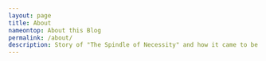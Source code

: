 ```yaml
---
layout: page
title: About
nameontop: About this Blog
permalink: /about/
description: Story of "The Spindle of Necessity" and how it came to be. 
---
```


<!-- It's been a long time since I wanted to experience the most sublime and powerful art of all - writing. I wasn't very confident about the fact that my writings, being a speck of html and saas would do much in this world full of the indefinite oo's on Google in the virtual world; but I reckoned that is the case with me living as a human being in the real world as well, so what the heck! And they say you start out by writing crap and eventually get better at it.

I was not satisfied with the number and quality of github repositories I initially had (still not satisfied uggh) so I decided to make this play repository called "blog". I was excited when I came across Jekyll Blogs and Github Pages and immediately set sail on a quest to learn the ways of blogging. I came across great blogs like "The Everywhereist" and some others. My goal of creating this blog may not be as noble as to help you leap over any terminal difficulty you may be facing in your life, but it is not supposed to be an encyclopedia either. My intention, at the very least is to bring out the happiness embedded in the little ideas this world has seen and share them with you. And if you've still not closed this webpage frustrated with my crappy writing, well, I might change your mind very soon.

So, all my life, I've been interested in astronomy.. NO.. scratch that. I mean I was intrigued and annoyed as a child when the sun and moon followed me everywhere I went and I couldn't explain why that was happening. I thought maybe when I move fast enough in a car (unaware of the existence of planes) I could lose them. Turns out, I would need to move real fast and real far to get rid of them. However the point is, the moon, the stars like the sun and the cosmos as a whole have always been the source of knowledge, wisdom and curiosity for the mankind, and I am above all else, a member of this specie. I still remember the enlightenment I felt the first time I learned that the moon was not just a pretty jewel and looking at the stars is like looking back in time. So when I was contemplating what my blog should be about, I had no area other than astronomy where my contracted faculties were as enlarged. And the other components and flavors to make the journey interesting, followed.

Now the name of your first blog is something very personal I feel, yet "The Spindle of Necessity" exudes no such emotion. It's funny actually why I chose this name. The community of amateur astronomers will  be very pouty if you confuse astronomy with astrology, or refer to astronomy as being less important than other occupations aimed at surviving, and I'm no different. And it doesn't help that even the great Sherlock Holmes didn't bother with the Solar System. So a few days ago, I recalled coming across this term once, years ago and it stuck with me, and for good reason. I immediately googled it and there it was from `John Pickard's blog`:

> "The Spindle of Necessity was a concept invented by the ancient Greeks. It provided a model of the workings of the universe, with the sun, moon, five planets and fixed stars revolving around the earth (which was then thought to be at the centre of the universe)."

After a Eureka! moment, I decided this was it. The only term related to astronomy that has anything to do with the meaning of "necessary". 

How very lacking I was in the knowledge of greek mythologies. 

Over the years, Greek mythology has been the source of inspiration for many poets and authors. They are tales pertaining to Gods, heroes and dietes. The word "myth" however has an archaic meaning pertaining to "account" or "speech" or "narrative" and that is the sense in which these "mythologies" are to be understood, because people then believed them to be true. While they might be a collection from times unknown, and even the Greeks 

After all this hassle, it seemed too cruel to change the name of this blog to anything else. So there you have it!   -->